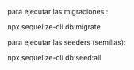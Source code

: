 para ejecutar las migraciones :

npx sequelize-cli db:migrate

para ejecutar las seeders (semillas):

npx sequelize-cli db:seed:all
